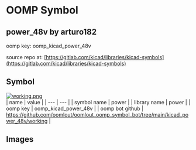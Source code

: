 # OOMP Symbol  
## power_48v  by arturo182  
  
oomp key: oomp_kicad_power_48v  
  
source repo at: [https://gitlab.com/kicad/libraries/kicad-symbols](https://gitlab.com/kicad/libraries/kicad-symbols)  
## Symbol  
  
[![working.png](working_600.png)](working.png)  
| name | value | 
| --- | --- | 
| symbol name | power | 
| library name | power | 
| oomp key | oomp_kicad_power_48v | 
| oomp bot github | https://github.com/oomlout/oomlout_oomp_symbol_bot/tree/main/kicad_power_48v/working | 
## Images  
